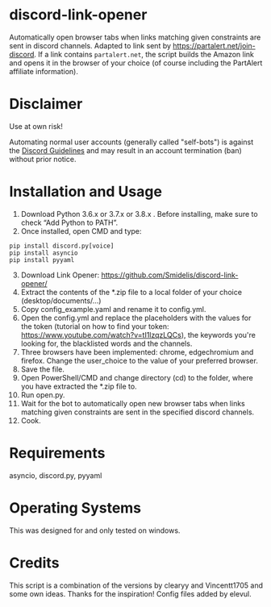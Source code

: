 # discord-link-opener
Automatically open browser tabs when links matching given constraints are sent in discord channels.
Adapted to link sent by https://partalert.net/join-discord. If a link contains `partalert.net`, the script builds the Amazon link and opens it in the browser of your choice (of course including the PartAlert affiliate information).

# Disclaimer
Use at own risk!

Automating normal user accounts (generally called "self-bots") is against the [Discord Guidelines](https://discord.com/guidelines) and may result in an account termination (ban) without prior notice.

# Installation and Usage
1. Download Python 3.6.x or 3.7.x or 3.8.x . Before installing, make sure to check “Add Python to PATH”.
2. Once installed, open CMD and type:
```
pip install discord.py[voice] 
pip install asyncio
pip install pyyaml
```
3. Download Link Opener: https://github.com/Smidelis/discord-link-opener/
4. Extract the contents of the *.zip file to a local folder of your choice (desktop/documents/...)
5. Copy config_example.yaml and rename it to config.yml.
6. Open the config.yml and replace the placeholders with the values for the token (tutorial on how to find your token: https://www.youtube.com/watch?v=tI1lzqzLQCs), the keywords you're looking for, the blacklisted words and the channels.
7. Three browsers have been implemented: chrome, edgechromium and firefox. Change the user_choice to the value of your preferred browser.
8. Save the file.
9. Open PowerShell/CMD and change directory (cd) to the folder, where you have extracted the *.zip file to.
10. Run open.py.
11. Wait for the bot to automatically open new browser tabs when links matching given constraints are sent in the specified discord channels. 
12. Cook.

# Requirements
asyncio, discord.py, pyyaml

# Operating Systems
This was designed for and only tested on windows.

# Credits
This script is a combination of the versions by clearyy and Vincentt1705 and some own ideas. Thanks for the inspiration!
Config files added by elevul.
